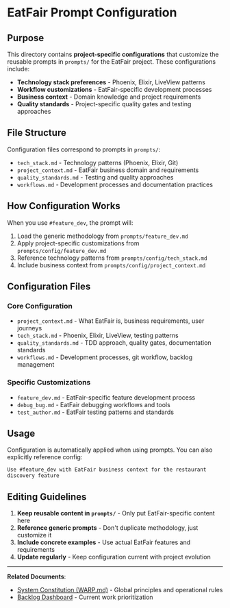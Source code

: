 # EatFair Prompt Configuration

## Purpose

This directory contains **project-specific configurations** that customize the reusable prompts in `prompts/` for the EatFair project. These configurations include:

- **Technology stack preferences** - Phoenix, Elixir, LiveView patterns
- **Workflow customizations** - EatFair-specific development processes
- **Business context** - Domain knowledge and project requirements
- **Quality standards** - Project-specific quality gates and testing approaches

## File Structure

Configuration files correspond to prompts in `prompts/`:
- `tech_stack.md` - Technology patterns (Phoenix, Elixir, Git)
- `project_context.md` - EatFair business domain and requirements
- `quality_standards.md` - Testing and quality approaches
- `workflows.md` - Development processes and documentation practices

## How Configuration Works

When you use `#feature_dev`, the prompt will:
1. Load the generic methodology from `prompts/feature_dev.md`  
2. Apply project-specific customizations from `prompts/config/feature_dev.md`
3. Reference technology patterns from `prompts/config/tech_stack.md`
4. Include business context from `prompts/config/project_context.md`

## Configuration Files

### Core Configuration
- `project_context.md` - What EatFair is, business requirements, user journeys
- `tech_stack.md` - Phoenix, Elixir, LiveView, testing patterns
- `quality_standards.md` - TDD approach, quality gates, documentation standards
- `workflows.md` - Development processes, git workflow, backlog management

### Specific Customizations
- `feature_dev.md` - EatFair-specific feature development process
- `debug_bug.md` - EatFair debugging workflows and tools
- `test_author.md` - EatFair testing patterns and standards

## Usage

Configuration is automatically applied when using prompts. You can also explicitly reference config:

```
Use #feature_dev with EatFair business context for the restaurant discovery feature
```

## Editing Guidelines

1. **Keep reusable content in `prompts/`** - Only put EatFair-specific content here
2. **Reference generic prompts** - Don't duplicate methodology, just customize it  
3. **Include concrete examples** - Use actual EatFair features and requirements
4. **Update regularly** - Keep configuration current with project evolution

---

**Related Documents**:
- [System Constitution (WARP.md)](WARP.md) - Global principles and operational rules
- [Backlog Dashboard](backlog_dashboard.md) - Current work prioritization
